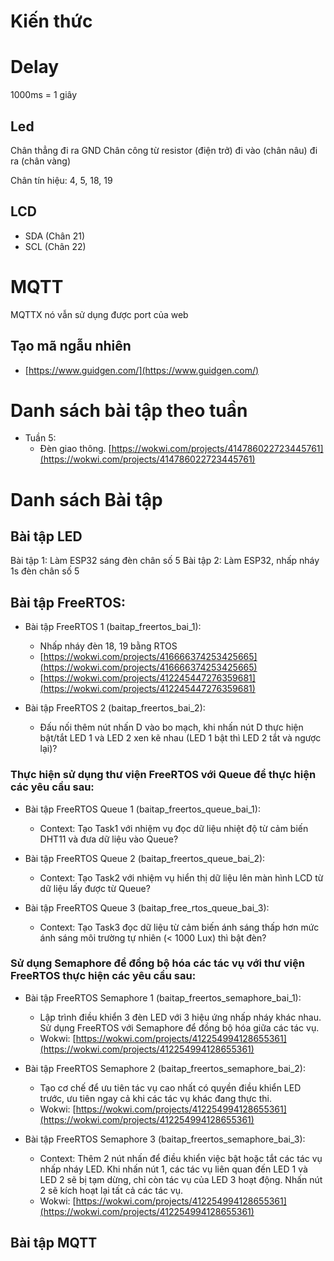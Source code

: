 # Kiến thức

# Delay
1000ms = 1 giây

## Led
Chân thẳng đi ra GND
Chân công từ resistor (điện trở) đi vào (chân nâu) đi ra (chân vàng)

Chân tín hiệu: 4, 5, 18, 19

## LCD
- SDA (Chân 21)
- SCL (Chân 22)

# MQTT
MQTTX nó vẫn sử dụng được port của web

## Tạo mã ngẫu nhiên
- [https://www.guidgen.com/](https://www.guidgen.com/)

# Danh sách bài tập theo tuần
- Tuần 5: 
    - Đèn giao thông. [https://wokwi.com/projects/414786022723445761](https://wokwi.com/projects/414786022723445761)

# Danh sách Bài tập
## Bài tập LED
Bài tập 1: Làm ESP32 sáng đèn chân số 5
Bài tập 2: Làm ESP32, nhấp nháy 1s đèn chân số 5

## Bài tập FreeRTOS:
- Bài tập FreeRTOS 1 (baitap_freertos_bai_1): 
    - Nhấp nháy đèn 18, 19 bằng RTOS 
    - [https://wokwi.com/projects/416666374253425665](https://wokwi.com/projects/416666374253425665)
    - [https://wokwi.com/projects/412245447276359681](https://wokwi.com/projects/412245447276359681)

- Bài tập FreeRTOS 2 (baitap_freertos_bai_2):
    - Đấu nối thêm nút nhấn D vào bo mạch, khi nhấn nút D thực hiện bật/tắt LED 1 và LED 2 xen kẽ nhau (LED 1 bật thì LED 2 tắt và ngược lại)?

### Thực hiện sử dụng thư viện FreeRTOS với Queue để thực hiện các yêu cầu sau:
- Bài tập FreeRTOS Queue 1 (baitap_freertos_queue_bai_1):
    - Context: Tạo Task1 với nhiệm vụ đọc dữ liệu nhiệt độ từ cảm biến DHT11 và đưa dữ liệu vào Queue?

- Bài tập FreeRTOS Queue 2 (baitap_freertos_queue_bai_2):
    - Context: Tạo Task2 với nhiệm vụ hiển thị dữ liệu lên màn hình LCD từ dữ liệu lấy được từ Queue?

- Bài tập FreeRTOS Queue 3 (baitap_free_rtos_queue_bai_3):
    - Context: Tạo Task3 đọc dữ liệu từ cảm biến ánh sáng thấp hơn mức ánh sáng môi trường tự nhiên (< 1000 Lux) thì bật đèn?


### Sử dụng Semaphore để đồng bộ hóa các tác vụ với thư viện FreeRTOS thực hiện các yêu cầu sau: 
- Bài tập FreeRTOS Semaphore 1 (baitap_freertos_semaphore_bai_1):
    - Lập trình điều khiển 3 đèn LED với 3 hiệu ứng nhấp nháy khác nhau. Sử dụng FreeRTOS với Semaphore để đồng bộ hóa giữa các tác vụ. 
    - Wokwi: [https://wokwi.com/projects/412254994128655361](https://wokwi.com/projects/412254994128655361)

- Bài tập FreeRTOS Semaphore 2 (baitap_freertos_semaphore_bai_2):
    - Tạo cơ chế để ưu tiên tác vụ cao nhất có quyền điều khiển LED trước, ưu tiên ngay cả khi các tác vụ khác đang thực thi.
    - Wokwi: [https://wokwi.com/projects/412254994128655361](https://wokwi.com/projects/412254994128655361)

- Bài tập FreeRTOS Semaphore 3 (baitap_freertos_semaphore_bai_3):
    - Context: Thêm 2 nút nhấn để điều khiển việc bật hoặc tắt các tác vụ nhấp nháy LED. Khi nhấn nút 1, các tác vụ liên quan đến LED 1 và LED 2 sẽ bị tạm dừng, chỉ còn tác vụ của LED 3 hoạt động. Nhấn nút 2 sẽ kích hoạt lại tất cả các tác vụ.
    - Wokwi: [https://wokwi.com/projects/412254994128655361](https://wokwi.com/projects/412254994128655361)

## Bài tập MQTT